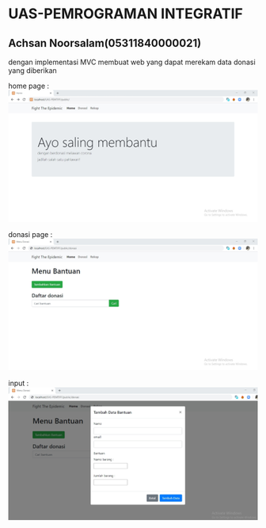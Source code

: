 # UAS-PEMROGRAMAN INTEGRATIF


## Achsan Noorsalam(05311840000021)


dengan implementasi MVC membuat web yang dapat merekam data donasi yang diberikan 


home page :
![](home.jpg)

donasi page :
![](donasi.jpg)

input :
![](input.jpg)



